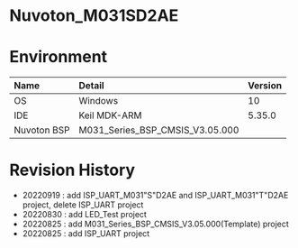 # Nuvoton_M031SD2AE


# Environment
| Name               | Detail        | Version |
| :----------------- | :------------ | :------ |
| OS                 | Windows       | 10   |
| IDE                | Keil MDK-ARM  | 5.35.0  |
| Nuvoton BSP        | M031_Series_BSP_CMSIS_V3.05.000

# Revision History

- 20220919 : add ISP_UART_M031"S"D2AE and ISP_UART_M031"T"D2AE project, delete ISP_UART project
- 20220830 : add LED_Test project
- 20220825 : add M031_Series_BSP_CMSIS_V3.05.000(Template) project
- 20220825 : add ISP_UART project



